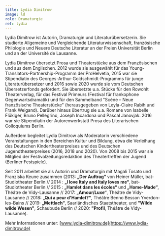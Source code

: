 ```yaml
---
title: Lydia Dimitrow
image: ld
role: Dramaturgie
ref: lydia
---
```

Lydia Dimitrow ist Autorin, Dramaturgin und Literaturübersetzerin. Sie studierte Allgemeine und Vergleichende Literaturwissenschaft, französische Philologie und Neuere Deutsche Literatur an der Freien Universität Berlin und an der Université de Lausanne.  

Lydia Dimitrow übersetzt Prosa und Theaterstücke aus dem Französischen und aus dem Englischen. 2012 wurde sie ausgewählt für das Young-Translators-Partnership-Programm der ProHelvetia, 2015 war sie Stipendiatin des Georges-Arthur-Goldschmidt-Programms für junge Literaturübersetzer und 2016 sowie 2020 wurde sie vom Deutschen Übersetzerfonds gefördert. Sie übersetzte u.a. Stücke für den Rowohlt Theaterverlag, für das Festival Primeurs (Festival für frankophone Gegenwartsdramatik) und für den Sammelband "Scène – Neue französische Theaterstücke" (herausgegeben von Leyla-Claire Rabih und Frank Weigand). Darüber hinaus übertrug sie u.a. Romane von Isabelle Flükiger, Bruno Pellegrino, Joseph Incardona und Pascal Janovjak. 2016 war sie  Stipendiatin der Autorenwerkstatt Prosa des Literarischen Colloquiums Berlin.

Außerdem begleitet Lydia Dimitrow als Moderatorin verschiedene Veranstaltungen in den Bereichen Kultur und Bildung, etwa die Verleihung des Deutschen Kindertheaterpreises und des Deutschen Jugendtheaterpreises (2016, 2018 und 2020). Von 2008 bis 2015 war sie Mitglied der Festivalzeitungsredaktion des Theatertreffen der Jugend (Berliner Festspiele).

Seit 2011 arbeitet sie als Autorin und Dramaturgin mit Magali Tosato und Franziska Keune zusammen (2013: **„Der Auftrag“** von Heiner Müller, bat-Studiotheater Berlin // 2014 : **„I love Italy and Italy loves me“**, bat-Studiotheater Berlin // 2015 : **„Hamlet dans les écoles“** und **„Home-Made“**, Théâtre de Vidy-Lausanne // 2017: **„Amour/Luxe“**, Théâtre de Vidy-Lausanne // 2018: **„Qui a peur d'Hamlet?“**, Théâtre Benno Besson Yverdon-les-Bains // 2019: **„Mettlach“**, Saarländisches Staatstheater, und **"Wilde wilde Wesen"**, Schaubude Berlin // 2020: **"Profil**, Théâtre de Vidy-Lausanne).

Mehr Informationen unter:  [www.lydia-dimitrow.de](https://www.lydia-dimitrow.de)

